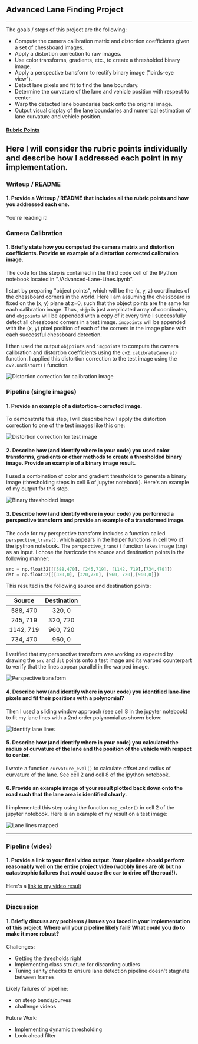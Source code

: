 ## Advanced Lane Finding Project
---

The goals / steps of this project are the following:

* Compute the camera calibration matrix and distortion coefficients given a set of chessboard images.
* Apply a distortion correction to raw images.
* Use color transforms, gradients, etc., to create a thresholded binary image.
* Apply a perspective transform to rectify binary image ("birds-eye view").
* Detect lane pixels and fit to find the lane boundary.
* Determine the curvature of the lane and vehicle position with respect to center.
* Warp the detected lane boundaries back onto the original image.
* Output visual display of the lane boundaries and numerical estimation of lane curvature and vehicle position.

[//]: # (Image References)

[image1]: ./output_images/image1.png "Distortion correction for calibration image"
[image2]: ./output_images/image2.png "Distortion correction for test image"
[image3]: ./output_images/image3.png "Binary thresholded image"
[image4]: ./output_images/image4.png "Perspective transform"
[image5]: ./output_images/image5.png "Identify lane lines"
[image6]: ./output_images/image6.png "Lane lines mapped"
[video1]: ./output_video.mp4 "Video"

#### [Rubric Points](https://review.udacity.com/#!/rubrics/571/view) 

Here I will consider the rubric points individually and describe how I addressed each point in my implementation.  
---

### Writeup / README

#### 1. Provide a Writeup / README that includes all the rubric points and how you addressed each one.

You're reading it!

### Camera Calibration

#### 1. Briefly state how you computed the camera matrix and distortion coefficients. Provide an example of a distortion corrected calibration image.

The code for this step is contained in the third code cell of the IPython notebook located in "./Advanced-Lane-Lines.ipynb".  

I start by preparing "object points", which will be the (x, y, z) coordinates of the chessboard corners in the world. Here I am assuming the chessboard is fixed on the (x, y) plane at z=0, such that the object points are the same for each calibration image.  Thus, `objp` is just a replicated array of coordinates, and `objpoints` will be appended with a copy of it every time I successfully detect all chessboard corners in a test image.  `imgpoints` will be appended with the (x, y) pixel position of each of the corners in the image plane with each successful chessboard detection.  

I then used the output `objpoints` and `imgpoints` to compute the camera calibration and distortion coefficients using the `cv2.calibrateCamera()` function.  I applied this distortion correction to the test image using the `cv2.undistort()` function. 

![Distortion correction for calibration image][image1]

### Pipeline (single images)

#### 1. Provide an example of a distortion-corrected image.

To demonstrate this step, I will describe how I apply the distortion correction to one of the test images like this one:

![Distortion correction for test image][image2]

#### 2. Describe how (and identify where in your code) you used color transforms, gradients or other methods to create a thresholded binary image.  Provide an example of a binary image result.

I used a combination of color and gradient thresholds to generate a binary image (thresholding steps in cell 6 of jupyter notebook).  Here's an example of my output for this step.

![Binary thresholded image][image3]

#### 3. Describe how (and identify where in your code) you performed a perspective transform and provide an example of a transformed image.

The code for my perspective transform includes a function called `perspective_trans()`, which appears in the helper functions in cell two of the ipython notebook. The `perspective_trans()` function takes image (`img`) as an input. I chose the hardcode the source and destination points in the following manner:

```python
src = np.float32([[588,470], [245,719], [1142, 719],[734,470]])
dst = np.float32([[320,0], [320,720], [960, 720],[960,0]])
```

This resulted in the following source and destination points:

| Source        | Destination   | 
|:-------------:|:-------------:| 
| 588, 470      | 320, 0        | 
| 245, 719      | 320, 720      |
| 1142, 719     | 960, 720      |
| 734, 470      | 960, 0        |

I verified that my perspective transform was working as expected by drawing the `src` and `dst` points onto a test image and its warped counterpart to verify that the lines appear parallel in the warped image.

![Perspective transform][image4]

#### 4. Describe how (and identify where in your code) you identified lane-line pixels and fit their positions with a polynomial?

Then I used a sliding window approach (see cell 8 in the jupyter notebook) to fit my lane lines with a 2nd order polynomial as shown below:

![Identify lane lines][image5]

#### 5. Describe how (and identify where in your code) you calculated the radius of curvature of the lane and the position of the vehicle with respect to center.

I wrote a function `curvature_eval()` to calculate offset and radius of curvature of the lane. See cell 2 and cell 8 of the ipython notebook.

#### 6. Provide an example image of your result plotted back down onto the road such that the lane area is identified clearly.

I implemented this step using the function `map_color()` in cell 2 of the jupyter notebook. Here is an example of my result on a test image:

![Lane lines mapped][image6]

---

### Pipeline (video)

#### 1. Provide a link to your final video output.  Your pipeline should perform reasonably well on the entire project video (wobbly lines are ok but no catastrophic failures that would cause the car to drive off the road!).

Here's a [link to my video result](https://youtu.be/WQ1hgCh3bq0)

---

### Discussion

#### 1. Briefly discuss any problems / issues you faced in your implementation of this project.  Where will your pipeline likely fail?  What could you do to make it more robust?
Challenges:
* Getting the thresholds right
* Implementing class structure for discarding outliers
* Tuning sanity checks to ensure lane detection pipeline doesn't stagnate between frames

Likely failures of pipeline:
* on steep bends/curves
* challenge videos

Future Work:
* Implementing dynamic thresholding
* Look ahead filter

